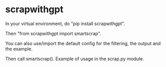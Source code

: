# scrapwithgpt

In your virtual environment, do "pip install scrapwithgpt".

Then "from scrapwithgpt import smartscrap".

You can also use/import the default config for the filtering, the output and the example.


Then call smartscrap(). Example of usage in the scrap.py module.